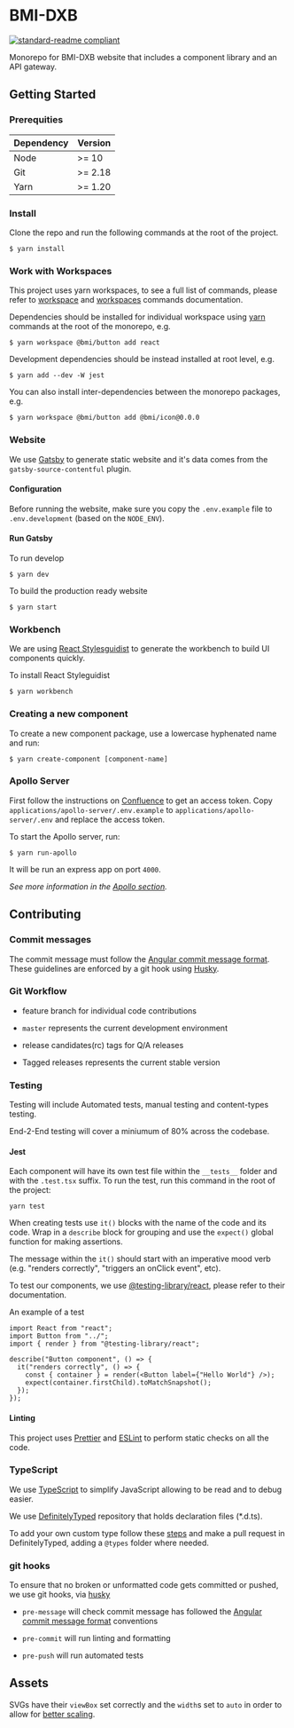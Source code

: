 # BMI-DXB

[![standard-readme compliant](https://img.shields.io/badge/readme%20style-standard-brightgreen.svg?style=flat-square)](https://github.com/RichardLitt/standard-readme)

Monorepo for BMI-DXB website that includes a component library and an API gateway.

## Getting Started

### Prerequities

| Dependency | Version |
| ---------- | ------- |
| Node       | >= 10   |
| Git        | >= 2.18 |
| Yarn       | >= 1.20 |

### Install

Clone the repo and run the following commands at the root of the project.

```shell
$ yarn install
```

### Work with Workspaces

This project uses yarn workspaces, to see a full list of commands, please refer to [workspace](https://classic.yarnpkg.com/en/docs/cli/workspace) and [workspaces](https://classic.yarnpkg.com/en/docs/cli/workspaces) commands documentation.

Dependencies should be installed for individual workspace using [yarn](https://yarnpkg.com/) commands at the root of the monorepo, e.g.

```shell
$ yarn workspace @bmi/button add react
```

Development dependencies should be instead installed at root level, e.g.

```shell
$ yarn add --dev -W jest
```

You can also install inter-dependencies between the monorepo packages, e.g.

```shell
$ yarn workspace @bmi/button add @bmi/icon@0.0.0
```

### Website

We use [Gatsby](https://www.gatsbyjs.org/) to generate static website and it's data comes from the `gatsby-source-contentful` plugin.

#### Configuration

Before running the website, make sure you copy the `.env.example` file to `.env.development` (based on the `NODE_ENV`).

#### Run Gatsby

To run develop

```shell
$ yarn dev
```

To build the production ready website

```shell
$ yarn start
```

### Workbench

We are using [React Stylesguidist](https://github.com/SaraVieira/react-styleguidist) to generate the workbench to build UI components quickly.

To install React Styleguidist

```shell
$ yarn workbench
```

### Creating a new component

To create a new component package, use a lowercase hyphenated name and run:

```shell
$ yarn create-component [component-name]
```

### Apollo Server

First follow the instructions on [Confluence](https://bmigroup.atlassian.net/wiki/spaces/BMIP/pages/839582011/3.3.2.3+Web+service+OCC+V2+API) to get an access token. Copy `applications/apollo-server/.env.example` to `applications/apollo-server/.env` and replace the access token.

To start the Apollo server, run:

```shell
$ yarn run-apollo
```

It will be run an express app on port `4000`.

_See more information in the [Apollo section](./applications/apollo-server/README.md)._

## Contributing

### Commit messages

The commit message must follow the [Angular commit message format](https://github.com/angular/angular/blob/master/CONTRIBUTING.md#-commit-message-guidelines). These guidelines are enforced by a git hook using [Husky](https://github.com/typicode/husky).

### Git Workflow

- feature branch for individual code contributions

- `master` represents the current development environment

- release candidates(rc) tags for Q/A releases

- Tagged releases represents the current stable version

### Testing

Testing will include Automated tests, manual testing and content-types testing.

End-2-End testing will cover a miniumum of 80% across the codebase.

#### Jest

Each component will have its own test file within the `__tests__` folder and with the `.test.tsx` suffix. To run the test, run this command in the root of the project:

```shell
yarn test
```

When creating tests use `it()` blocks with the name of the code and its code. Wrap in a `describe` block for grouping and use the `expect()` global function for making assertions.

The message within the `it()` should start with an imperative mood verb (e.g. "renders correctly", "triggers an onClick event", etc).

To test our components, we use [@testing-library/react](https://github.com/testing-library/react-testing-library), please refer to their documentation.

An example of a test

```tsx
import React from "react";
import Button from "../";
import { render } from "@testing-library/react";

describe("Button component", () => {
  it("renders correctly", () => {
    const { container } = render(<Button label={"Hello World"} />);
    expect(container.firstChild).toMatchSnapshot();
  });
});
```

#### Linting

This project uses [Prettier](https://prettier.io/) and [ESLint](https://eslint.org/) to perform static checks on all the code.

### TypeScript

We use [TypeScript](https://www.typescriptlang.org/) to simplify JavaScript allowing to be read and to debug easier.

We use [DefinitelyTyped](https://github.com/DefinitelyTyped/DefinitelyTyped) repository that holds declaration files (\*.d.ts).

To add your own custom type follow these [steps](https://github.com/DefinitelyTyped/DefinitelyTyped#how-can-i-contribute) and make a pull request in DefinitelyTyped, adding a `@types` folder where needed.

### git hooks

To ensure that no broken or unformatted code gets committed or pushed, we use git hooks, via [husky](https://github.com/typicode/husky)

- `pre-message` will check commit message has followed the [Angular commit message format](https://github.com/angular/angular/blob/master/CONTRIBUTING.md#-commit-message-guidelines) conventions

- `pre-commit` will run linting and formatting

- `pre-push` will run automated tests

## Assets

SVGs have their `viewBox` set correctly and the `width`s set to `auto` in order to allow for [better scaling](https://css-tricks.com/scale-svg/#option-3-use-inline-svg-and-the-latest-blink-firefox-browsers).

